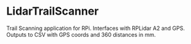 # LidarTrailScanner
Trail Scanning application for RPi. Interfaces with RPLidar A2 and GPS. Outputs to CSV with GPS coords and 360 distances in mm. 
